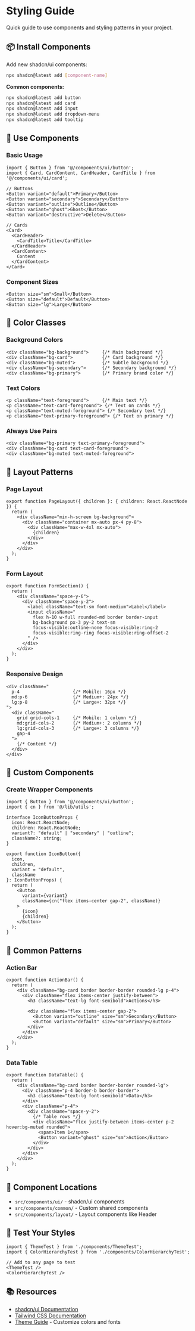 # Styling Guide

Quick guide to use components and styling patterns in your project.

## 📦 Install Components

Add new shadcn/ui components:

```bash
npx shadcn@latest add [component-name]
```

**Common components:**
```bash
npx shadcn@latest add button
npx shadcn@latest add card
npx shadcn@latest add input
npx shadcn@latest add dropdown-menu
npx shadcn@latest add tooltip
```

## 🎨 Use Components

### Basic Usage
```tsx
import { Button } from '@/components/ui/button';
import { Card, CardContent, CardHeader, CardTitle } from '@/components/ui/card';

// Buttons
<Button variant="default">Primary</Button>
<Button variant="secondary">Secondary</Button>
<Button variant="outline">Outline</Button>
<Button variant="ghost">Ghost</Button>
<Button variant="destructive">Delete</Button>

// Cards
<Card>
  <CardHeader>
    <CardTitle>Title</CardTitle>
  </CardHeader>
  <CardContent>
    Content
  </CardContent>
</Card>
```

### Component Sizes
```tsx
<Button size="sm">Small</Button>
<Button size="default">Default</Button>
<Button size="lg">Large</Button>
```

## 🎨 Color Classes

### Background Colors
```tsx
<div className="bg-background">     {/* Main background */}
<div className="bg-card">           {/* Card background */}
<div className="bg-muted">          {/* Subtle background */}
<div className="bg-secondary">      {/* Secondary background */}
<div className="bg-primary">        {/* Primary brand color */}
```

### Text Colors
```tsx
<p className="text-foreground">     {/* Main text */}
<p className="text-card-foreground"> {/* Text on cards */}
<p className="text-muted-foreground"> {/* Secondary text */}
<p className="text-primary-foreground"> {/* Text on primary */}
```

### Always Use Pairs
```tsx
<div className="bg-primary text-primary-foreground">
<div className="bg-card text-card-foreground">
<div className="bg-muted text-muted-foreground">
```

## 🎨 Layout Patterns

### Page Layout
```tsx
export function PageLayout({ children }: { children: React.ReactNode }) {
  return (
    <div className="min-h-screen bg-background">
      <div className="container mx-auto px-4 py-8">
        <div className="max-w-4xl mx-auto">
          {children}
        </div>
      </div>
    </div>
  );
}
```

### Form Layout
```tsx
export function FormSection() {
  return (
    <div className="space-y-6">
      <div className="space-y-2">
        <label className="text-sm font-medium">Label</label>
        <input className="
          flex h-10 w-full rounded-md border border-input 
          bg-background px-3 py-2 text-sm 
          focus-visible:outline-none focus-visible:ring-2 
          focus-visible:ring-ring focus-visible:ring-offset-2
        " />
      </div>
    </div>
  );
}
```

### Responsive Design
```tsx
<div className="
  p-4                    {/* Mobile: 16px */}
  md:p-6                 {/* Medium+: 24px */}
  lg:p-8                 {/* Large+: 32px */}
">
  <div className="
    grid grid-cols-1     {/* Mobile: 1 column */}
    md:grid-cols-2       {/* Medium+: 2 columns */}
    lg:grid-cols-3       {/* Large+: 3 columns */}
    gap-4
  ">
    {/* Content */}
  </div>
</div>
```

## 🎨 Custom Components

### Create Wrapper Components
```tsx
import { Button } from '@/components/ui/button';
import { cn } from '@/lib/utils';

interface IconButtonProps {
  icon: React.ReactNode;
  children: React.ReactNode;
  variant?: "default" | "secondary" | "outline";
  className?: string;
}

export function IconButton({ 
  icon, 
  children, 
  variant = "default",
  className 
}: IconButtonProps) {
  return (
    <Button 
      variant={variant}
      className={cn("flex items-center gap-2", className)}
    >
      {icon}
      {children}
    </Button>
  );
}
```

## 🎨 Common Patterns

### Action Bar
```tsx
export function ActionBar() {
  return (
    <div className="bg-card border border-border rounded-lg p-4">
      <div className="flex items-center justify-between">
        <h3 className="text-lg font-semibold">Actions</h3>
        
        <div className="flex items-center gap-2">
          <Button variant="outline" size="sm">Secondary</Button>
          <Button variant="default" size="sm">Primary</Button>
        </div>
      </div>
    </div>
  );
}
```

### Data Table
```tsx
export function DataTable() {
  return (
    <div className="bg-card border border-border rounded-lg">
      <div className="p-4 border-b border-border">
        <h3 className="text-lg font-semibold">Data</h3>
      </div>
      <div className="p-4">
        <div className="space-y-2">
          {/* Table rows */}
          <div className="flex justify-between items-center p-2 hover:bg-muted rounded">
            <span>Item 1</span>
            <Button variant="ghost" size="sm">Action</Button>
          </div>
        </div>
      </div>
    </div>
  );
}
```

## 📁 Component Locations

- `src/components/ui/` - shadcn/ui components
- `src/components/common/` - Custom shared components
- `src/components/layout/` - Layout components like Header

## 🧪 Test Your Styles

```tsx
import { ThemeTest } from './components/ThemeTest';
import { ColorHierarchyTest } from './components/ColorHierarchyTest';

// Add to any page to test
<ThemeTest />
<ColorHierarchyTest />
```

## 📚 Resources

- [shadcn/ui Documentation](https://ui.shadcn.com/)
- [Tailwind CSS Documentation](https://tailwindcss.com/docs)
- [Theme Guide](./THEME_GUIDE.md) - Customize colors and fonts 